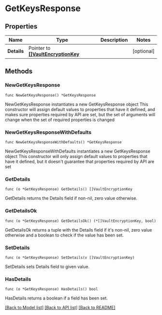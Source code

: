 # GetKeysResponse

## Properties

Name | Type | Description | Notes
------------ | ------------- | ------------- | -------------
**Details** | Pointer to [**[]VaultEncryptionKey**](VaultEncryptionKey.md) |  | [optional] 

## Methods

### NewGetKeysResponse

`func NewGetKeysResponse() *GetKeysResponse`

NewGetKeysResponse instantiates a new GetKeysResponse object
This constructor will assign default values to properties that have it defined,
and makes sure properties required by API are set, but the set of arguments
will change when the set of required properties is changed

### NewGetKeysResponseWithDefaults

`func NewGetKeysResponseWithDefaults() *GetKeysResponse`

NewGetKeysResponseWithDefaults instantiates a new GetKeysResponse object
This constructor will only assign default values to properties that have it defined,
but it doesn't guarantee that properties required by API are set

### GetDetails

`func (o *GetKeysResponse) GetDetails() []VaultEncryptionKey`

GetDetails returns the Details field if non-nil, zero value otherwise.

### GetDetailsOk

`func (o *GetKeysResponse) GetDetailsOk() (*[]VaultEncryptionKey, bool)`

GetDetailsOk returns a tuple with the Details field if it's non-nil, zero value otherwise
and a boolean to check if the value has been set.

### SetDetails

`func (o *GetKeysResponse) SetDetails(v []VaultEncryptionKey)`

SetDetails sets Details field to given value.

### HasDetails

`func (o *GetKeysResponse) HasDetails() bool`

HasDetails returns a boolean if a field has been set.


[[Back to Model list]](../README.md#documentation-for-models) [[Back to API list]](../README.md#documentation-for-api-endpoints) [[Back to README]](../README.md)


